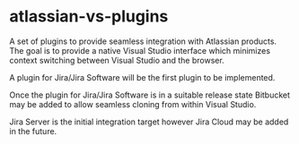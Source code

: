 # atlassian-vs-plugins
A set of plugins to provide seamless integration with Atlassian products.
The goal is to provide a native Visual Studio interface which minimizes 
context switching between Visual Studio and the browser. 

A plugin for Jira/Jira Software will be the first plugin to be implemented.

Once the plugin for Jira/Jira Software is in a suitable release state Bitbucket may be added to allow seamless cloning from within Visual Studio.

Jira Server is the initial integration target however Jira Cloud may be added in the future.
